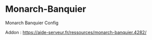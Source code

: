 # Monarch-Banquier
Monarch Banquier Config

Addon : https://aide-serveur.fr/ressources/monarch-banquier.4282/

